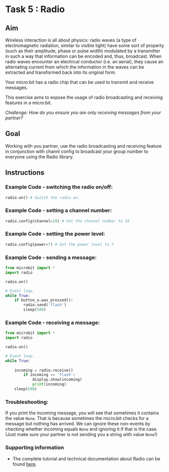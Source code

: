 # Task 5 : Radio

## Aim

Wireless interaction is all about physics: radio waves (a type of electromagnetic radiation, similar to visible light) have some sort of property (such as their amplitude, phase or pulse width) modulated by a transmitter in such a way that information can be encoded and, thus, broadcast. When radio waves encounter an electrical conductor (i.e. an aerial), they cause an alternating current from which the information in the waves can be extracted and transformed back into its original form.

Your micro:bit has a radio chip that can be used to transmit and receive messages.

This exercise aims to expose the usage of radio broadcasting and receiving features in a micro:bit.

*Challenge: How do you ensure you are only receiving messages from your partner?*

## Goal

Working with you partner, use the radio broadcasting and receiving feature in conjunction with channl config to broadcast your group number to everyone using the Radio library.

## Instructions

### Example Code - switching the radio on/off:
```python
radio.on() # Switch the radio on.
```

### Example Code - setting a channel number:
```python
radio.config(channel=19) # Set the channel number to 19
```

### Example Code - setting the power level:
```python
radio.config(power=7) # Set the power level to 7
```

### Example Code - sending a message:
```python
from microbit import *
import radio

radio.on()

# Event loop.
while True:
    if button_a.was_pressed():
        radio.send('flash')
        sleep(500)
```

### Example Code - receiving a message:
```python
from microbit import *
import radio

radio.on()

# Event loop.
while True:
    
    incoming = radio.receive()
        if incoming == 'flash':
            display.show(incoming)
            print(incoming)
    sleep(500)
```

### Troubleshooting: 
If you print the incoming message, you will see that sometimes it contains the value `None`. That is because sometimes the micro:bit checks for a message but nothing has arrived. We can ignore these non-events by checking whether incoming equals `None` and ignoring it if that is the case. (Just make sure your partner is not sending you a string with value `None`!)

### Supporting information

* The complete tutorial and technical documentation about Radio can be found [here](http://microbit-micropython.readthedocs.io/en/latest/radio.html).